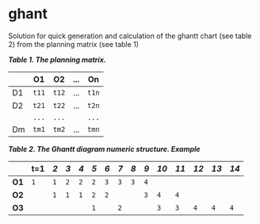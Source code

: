 # ghant
Solution for quick generation and calculation of the ghantt chart (see table 2) from the planning matrix (see table 1)

**_Table 1. The planning matrix._**

|     | **O1** | **O2** | ... | **On** |
| --- | ------ | ------ | --- | ------ |
| D1  | `t11`  | `t12`  | ... | `t1n`  |
| D2  | `t21`  | `t22`  | ... | `t2n`  |
|     | `...`  | `...`  |     | `...`  |
| Dm  | `tm1`  | `tm2`  | ... | `tmn`  |

**_Table 2. The Ghantt diagram numeric structure. Example_**

|        |t=1|*2*|*3*|*4*|*5*|*6*|*7*|*8*|*9*|*10*|*11*|*12*|*13*|*14*|
| ------ | - | - | - | - | - | - | - | - | - | -- | -- | -- | -- | -- |
| **O1** |`1`|`1`|`2`|`2`|`2`|`3`|`3`|`3`|`4`|    |    |    |    |    |
| **O2** |   |`1`|`1`|`1`|`2`|`2`|   |   |`3`|`4` |`4` |    |    |    |
| **O3** |   |   |   |   |`1`|   |`2`|   |   |`3` |`3` |`4` |`4` |`4` |
